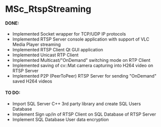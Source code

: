 # MSc_RtspStreaming

#### DONE:
* Implemented Socket wrapper for TCP/UDP IP protocols
* Implemented RTSP Server console application with support of VLC Media Player streaming
* Implemented RTSP Client Qt GUI application
* Implemented Unicast RTP Client
* Implemented Multicast/"OnDemand" switching mode on RTP Client
* Implemented saving of cv::Mat camera capturing into H264 video on RTSP Server
* Implemented P2P (PeerToPeer) RTSP Server for sending "OnDemand" saved H264 videos

#### TO DO:
* Import SQL Server C++ 3rd party library and create SQL Users Database
* Implement Sign up/in of RTSP Client on SQL Database of RTSP Server
* Implement SQL Database User data encryption
